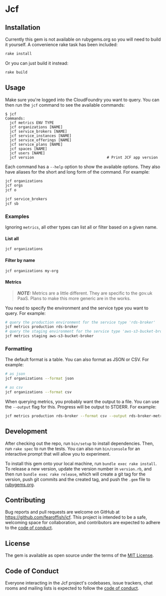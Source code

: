 # Jcf

## Installation

Currently this gem is not available on rubygems.org so you will need to build it yourself. A convenience rake task has been included:

```sh
rake install
```

Or you can just build it instead:

```sh
rake build
```

## Usage

Make sure you're logged into the CloudFoundry you want to query. You can then run the `jcf` command to see the available commands:

```
$ jcf
Commands:
  jcf metrics ENV TYPE
  jcf organizations [NAME]
  jcf service_brokers [NAME]
  jcf service_instances [NAME]
  jcf service_offerings [NAME]
  jcf service_plans [NAME]
  jcf spaces [NAME]
  jcf users [NAME]
  jcf version                                 # Print JCF app version
```

Each command has a `--help` option to show the available options. They also have aliases for the short and long form of the command. For example:

```sh
jcf organizations
jcf orgs
jcf o

jcf service_brokers
jcf sb
```

### Examples

Ignoring `metrics`, all other types can list all or filter based on a given name.

#### List all

```sh
jcf organizations
```

#### Filter by name

```sh
jcf organizations my-org
```

#### Metrics

> **_NOTE:_** Metrics are a little different. They are specific to the gov.uk PaaS. Plans to make this more generic are in the works.

You need to specify the environment and the service type you want to query. For example:

```sh
# query the production environment for the service type 'rds-broker'
jcf metrics production rds-broker
# query the staging environment for the service type 'aws-s3-bucket-broker'
jcf metrics staging aws-s3-bucket-broker
```

### Formatting

The default format is a table. You can also format as JSON or CSV. For example:

```sh
# as json
jcf organizations --format json
```

```sh
# as csv
jcf organizations --format csv
```

When querying metrics, you probably want the output to a file. You can use the `--output` flag for this. Progress will be output to STDERR. For example:

```sh
jcf metrics production rds-broker --format csv --output rds-broker-metrics.json
```

## Development

After checking out the repo, run `bin/setup` to install dependencies. Then, run `rake spec` to run the tests. You can also run `bin/console` for an interactive prompt that will allow you to experiment.

To install this gem onto your local machine, run `bundle exec rake install`. To release a new version, update the version number in `version.rb`, and then run `bundle exec rake release`, which will create a git tag for the version, push git commits and the created tag, and push the `.gem` file to [rubygems.org](https://rubygems.org).

## Contributing

Bug reports and pull requests are welcome on GitHub at https://github.com/fearoffish/jcf. This project is intended to be a safe, welcoming space for collaboration, and contributors are expected to adhere to the [code of conduct](https://github.com/fearoffish/paas-org-metric-gathering-gem/blob/main/CODE_OF_CONDUCT.md).

## License

The gem is available as open source under the terms of the [MIT License](https://opensource.org/licenses/MIT).

## Code of Conduct

Everyone interacting in the Jcf project's codebases, issue trackers, chat rooms and mailing lists is expected to follow the [code of conduct](https://github.com/fearoffish/paas-org-metric-gathering-gem/blob/main/CODE_OF_CONDUCT.md).
